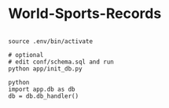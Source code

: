 # World-Sports-Records
```

source .env/bin/activate

# optional
# edit conf/schema.sql and run
python app/init_db.py

python
import app.db as db
db = db.db_handler()

```
